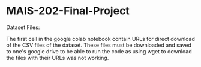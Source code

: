 # MAIS-202-Final-Project
Dataset Files:

The first cell in the google colab notebook contain URLs for direct download of the CSV files of the dataset. These files must be downloaded and saved to one's google drive to be able to run the code as using wget to download the files with their URLs was not working. 
